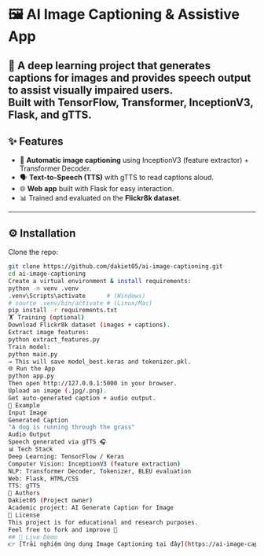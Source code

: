 # 🖼️ AI Image Captioning & Assistive App
🚀 A deep learning project that **generates captions for images** and provides **speech output** to assist visually impaired users.  
Built with **TensorFlow, Transformer, InceptionV3, Flask, and gTTS**.
---
## ✨ Features
- 🔎 **Automatic image captioning** using InceptionV3 (feature extractor) + Transformer Decoder.  
- 🗣️ **Text-to-Speech (TTS)** with gTTS to read captions aloud.  
- 🌐 **Web app** built with Flask for easy interaction.  
- 📊 Trained and evaluated on the **Flickr8k dataset**.
---
## ⚙️ Installation
Clone the repo:
```bash
git clone https://github.com/dakiet05/ai-image-captioning.git
cd ai-image-captioning
Create a virtual environment & install requirements:
python -m venv .venv
.venv\Scripts\activate      # (Windows)
# source .venv/bin/activate # (Linux/Mac)
pip install -r requirements.txt
🏋️ Training (optional)
Download Flickr8k dataset (images + captions).
Extract image features:
python extract_features.py
Train model:
python main.py
→ This will save model_best.keras and tokenizer.pkl.
🌐 Run the App
python app.py
Then open http://127.0.0.1:5000 in your browser.
Upload an image (.jpg/.png).
Get auto-generated caption + audio output.
🎯 Example
Input Image
Generated Caption
"A dog is running through the grass"
Audio Output
Speech generated via gTTS 🎧
📊 Tech Stack
Deep Learning: TensorFlow / Keras
Computer Vision: InceptionV3 (feature extraction)
NLP: Transformer Decoder, Tokenizer, BLEU evaluation
Web: Flask, HTML/CSS
TTS: gTTS
🤝 Authors
Dakiet05 (Project owner)
Academic project: AI Generate Caption for Image
📜 License
This project is for educational and research purposes.
Feel free to fork and improve 🚀
## 🚀 Live Demo
👉 [Trải nghiệm ứng dụng Image Captioning tại đây](https://ai-image-captioning.onrender.com)

